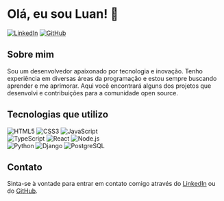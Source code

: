 # Olá, eu sou Luan! 👋

[![LinkedIn](https://img.shields.io/badge/LinkedIn-000?style=for-the-badge&logo=linkedin&logoColor=0A66C2)](https://www.linkedin.com/in/luan-moraes-alencar/)
[![GitHub](https://img.shields.io/badge/GitHub-000?style=for-the-badge&logo=github&logoColor=white)](https://github.com/luanmoraes123)

## Sobre mim

Sou um desenvolvedor apaixonado por tecnologia e inovação. Tenho experiência em diversas áreas da programação e estou sempre buscando aprender e me aprimorar. Aqui você encontrará alguns dos projetos que desenvolvi e contribuições para a comunidade open source.

## Tecnologias que utilizo

![HTML5](https://img.shields.io/badge/HTML5-E34F26?style=for-the-badge&logo=html5&logoColor=white)
![CSS3](https://img.shields.io/badge/CSS3-1572B6?style=for-the-badge&logo=css3&logoColor=white)
![JavaScript](https://img.shields.io/badge/JavaScript-F7DF1E?style=for-the-badge&logo=javascript&logoColor=black)  
![TypeScript](https://img.shields.io/badge/TypeScript-007ACC?style=for-the-badge&logo=typescript&logoColor=white)
![React](https://img.shields.io/badge/React-61DAFB?style=for-the-badge&logo=react&logoColor=black)
![Node.js](https://img.shields.io/badge/Node.js-339933?style=for-the-badge&logo=nodedotjs&logoColor=white)  
![Python](https://img.shields.io/badge/Python-3776AB?style=for-the-badge&logo=python&logoColor=white)
![Django](https://img.shields.io/badge/Django-092E20?style=for-the-badge&logo=django&logoColor=white)
![PostgreSQL](https://img.shields.io/badge/PostgreSQL-4169E1?style=for-the-badge&logo=postgresql&logoColor=white)

## Contato

Sinta-se à vontade para entrar em contato comigo através do [LinkedIn](https://www.linkedin.com/in/luan-moraes-alencar/) ou do [GitHub](https://github.com/luanmoraes123).
